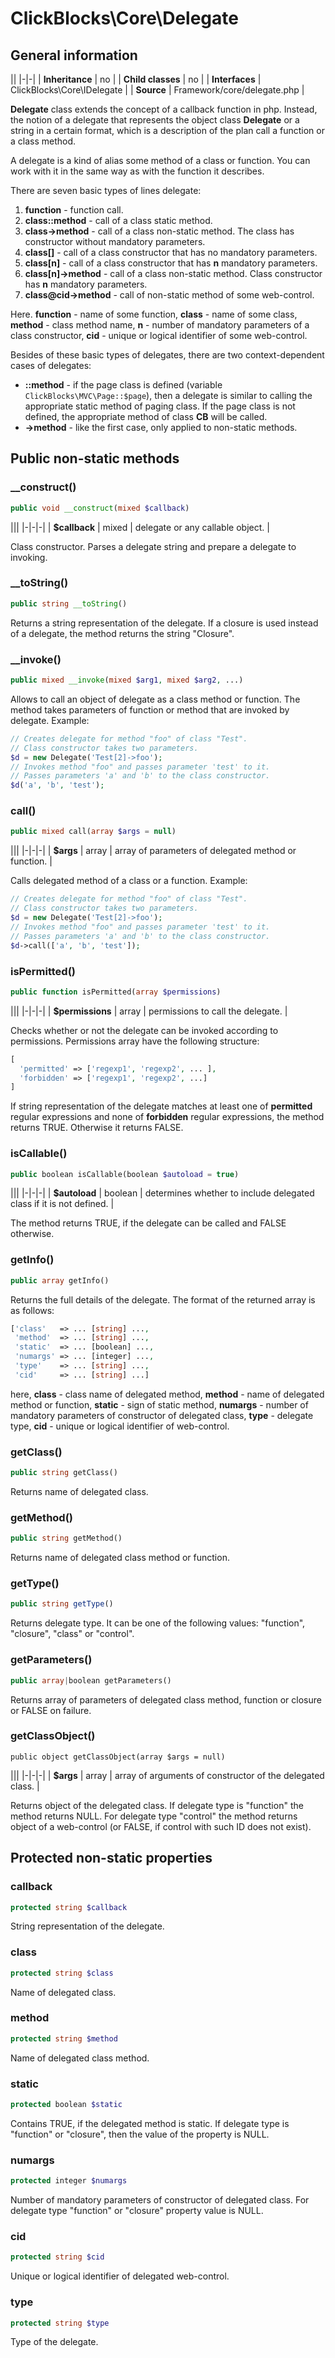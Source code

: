 # ClickBlocks\Core\Delegate #

## General information ##

||
|-|-|
| **Inheritance** | no |
| **Child classes** | no |
| **Interfaces** | ClickBlocks\Core\IDelegate |
| **Source** | Framework/core/delegate.php |

**Delegate** class extends the concept of a callback function in php. Instead, the notion of a delegate that represents the object class **Delegate** or a string in a certain format, which is a description of the plan call a function or a class method.

A delegate is a kind of alias some method of a class or function. You can work with it in the same way as with the function it describes.

There are seven basic types of lines delegate:

1. **function** - function call.
2. **class::method** - call of a class static method.
3. **class->method** - call of a class non-static method. The class has constructor without mandatory parameters.
4. **class[]** - call of a class constructor that has no mandatory parameters.
5. **class[n]** - call of a class constructor that has **n** mandatory parameters.
6. **class[n]->method** - call of a class non-static method. Class constructor has **n** mandatory parameters.
7. **class@cid->method** - call of non-static method of some web-control.

Here. **function** - name of some function, **class** - name of some class, **method** - class method name, **n** - number of mandatory parameters of a class constructor, **cid** - unique or logical identifier of some web-control.

Besides of these basic types of delegates, there are two context-dependent cases of delegates:
- **::method** - if the page class is defined (variable `ClickBlocks\MVC\Page::$page`), then a delegate is similar to calling the appropriate static method of paging class. If the page class is not defined, the appropriate method of class **CB** will be called.
- **->method** - like the first case, only applied to non-static methods.

## Public non-static methods ##

### **__construct()**

```php
public void __construct(mixed $callback)
```

|||
|-|-|-|
| **$callback** | mixed | delegate or any callable object. |

Class constructor. Parses a delegate string and prepare a delegate to invoking.

### **__toString()**

```php
public string __toString()
```

Returns a string representation of the delegate. If a closure is used instead of a delegate, the method returns the string "Closure".

### **__invoke()**

```php
public mixed __invoke(mixed $arg1, mixed $arg2, ...)
```

Allows to call an object of delegate as a class method or function.
The method takes parameters of function or method that are invoked by delegate.
Example:

```php
// Creates delegate for method "foo" of class "Test".
// Class constructor takes two parameters.
$d = new Delegate('Test[2]->foo');
// Invokes method "foo" and passes parameter 'test' to it.
// Passes parameters 'a' and 'b' to the class constructor.
$d('a', 'b', 'test');
```

### **call()**

```php
public mixed call(array $args = null)
```

|||
|-|-|-|
| **$args** | array | array of parameters of delegated method or function. |

Calls delegated method of a class or a function. Example:

```php
// Creates delegate for method "foo" of class "Test".
// Class constructor takes two parameters.
$d = new Delegate('Test[2]->foo');
// Invokes method "foo" and passes parameter 'test' to it.
// Passes parameters 'a' and 'b' to the class constructor.
$d->call(['a', 'b', 'test']);
```

### **isPermitted()**

```php
public function isPermitted(array $permissions)
```

|||
|-|-|-|
| **$permissions** | array | permissions to call the delegate. |

Checks whether or not the delegate can be invoked according to permissions. Permissions array have the following structure:

```php
[
  'permitted' => ['regexp1', 'regexp2', ... ],
  'forbidden' => ['regexp1', 'regexp2', ...]
]
```

If string representation of the delegate matches at least one of **permitted** regular expressions and none of **forbidden** regular expressions, the method returns TRUE. Otherwise it returns FALSE.

### **isCallable()**

```php
public boolean isCallable(boolean $autoload = true)
```

|||
|-|-|-|
| **$autoload** | boolean | determines whether to include delegated class if it is not defined. |

The method returns TRUE, if the delegate can be called and FALSE otherwise.

### **getInfo()**

```php
public array getInfo()
```

Returns the full details of the delegate. The format of the returned array is as follows:

```php
['class'   => ... [string] ..., 
 'method'  => ... [string] ...,
 'static'  => ... [boolean] ...,
 'numargs' => ... [integer] ...,
 'type'    => ... [string] ...,
 'cid'     => ... [string] ...]
```

here, **class** - class name of delegated method, **method** - name of delegated method or function, **static** - sign of static method, **numargs** - number of mandatory parameters of constructor of delegated class, **type** - delegate type, **cid** - unique or logical identifier of web-control.

### **getClass()**

```php
public string getClass()
```

Returns name of delegated class.

### **getMethod()**

```php
public string getMethod()
```

Returns name of delegated class method or function.

### **getType()**

```php
public string getType()
```

Returns delegate type. It can be one of the following values: "function", "closure", "class" or "control".

### **getParameters()**

```php
public array|boolean getParameters()
```

Returns array of parameters of delegated class method, function or closure or FALSE on failure.

### **getClassObject()**

```
public object getClassObject(array $args = null)
```

|||
|-|-|-|
| **$args** | array | array of arguments of constructor of the delegated class. |

Returns object of the delegated class. If delegate type is "function" the method returns NULL. For delegate type "control" the method returns object of a web-control (or FALSE, if control with such ID does not exist).

## Protected non-static properties ##

### **callback**

```php
protected string $callback
```

String representation of the delegate.

### **class**

```php
protected string $class
```

Name of delegated class.

### **method**

```php
protected string $method
```

Name of delegated class method.

### **static**

```php
protected boolean $static
```

Contains TRUE, if the delegated method is static. If delegate type is "function" or "closure", then the value of the property is NULL.

### **numargs**

```php
protected integer $numargs
```

Number of mandatory parameters of constructor of delegated class. For delegate type "function" or "closure" property value is NULL.

### **cid**

```php
protected string $cid
```

Unique or logical identifier of delegated web-control.

### **type**

```php
protected string $type
```

Type of the delegate.